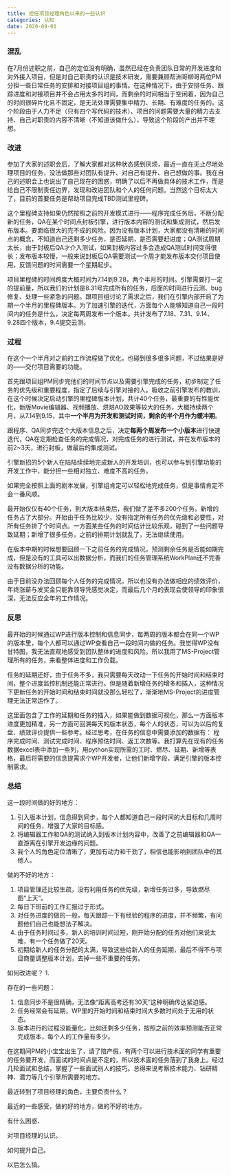 ```yaml
---
title: 担任项目经理角色以来的一些认识
categories: 认知
date: 2020-09-01
---
```


### 混乱

在7月份述职之前，自己的定位没有明确，虽然已经在负责团队日常的开发进度和对外接入项目，但是对自己职责的认识是技术研发，需要兼顾帮洲哥柳哥两位PM分担一些日常任务的安排和对接项目组的事情。在这种情况下，由于安排任务、跟踪进度和对接项目并不会占用太多的时间，而剩余的时间相当于空闲着，因为自己的时间很碎片化且不固定，是无法处理需要集中精力、长期、有难度的任务的。这个阶段由于人力不足（只有四个写代码的技术）、项目的问题需要大量的精力去支持、自己对职责的内容不清晰（不知道该做什么），导致这个阶段的产出并不理想。

### 改进

参加了大家的述职会后，了解大家都对这种状态感到厌烦，最近一直在无止尽地处理项目的任务，没法做那些对团队有提升、对自己有提升、自己想做的事。我在自己的述职会上也说出了自己现在的困惑，明确了以后不再做具体的技术工作，而是给自己不限制责任边界，发现和改进团队和个人的任何问题。当然这个目标太大了，目前的首要任务是帮助项目完成TBD测试里程碑。

这个里程碑支持如果仍然按照之前的开发模式进行——程序完成任务后，不断分配新的任务，QA在某个时间点封板引擎，进行版本内容的测试和集成测试，然后发布版本。要面临很大的完不成的风险。因为没有版本计划，大家都没有清晰的时间点的概念，不知道自己还剩多少任务，是否延期，是否需要赶进度；QA测试周期太长，由于封板后QA才介入测试，如果封板内容过多会造成QA测试时间变得很长；发布版本较慢，一般来说封板后QA需要测试一个周才能发布版本交付项目使用，反馈问题的时间需要一个星期起步。

项目里程碑的时间跨度大概时间为7.14到9.28，两个半月的时间。引擎需要打一定的提前量，所以我们的计划是8.31号完成所有的任务，后面的时间进行云测、bug修复、处理一些紧急的问题。跟项目组讨论了需求之后，我们在引擎内部开启了为期一个半月的里程碑版本。为了加速引擎的迭代，方面每个人能够知道自己一段时间内的任务是什么，决定每两周发布一个版本。共计发布了7.18、7.31、9.14、9.28四个版本，9.4提交云测。

### 过程

在这个一个半月对之前的工作流程做了优化，也碰到很多很多问题，不过结果是好的——交付项目需要的功能。

首先跟项目组PM同步完他们的时间节点以及需要引擎完成的任务，初步制定了任务的优先级和重要程度，指定了后续与引擎对接的人。吸收之前引擎发布的教训，在这个时候决定启动引擎的里程碑版本计划，共计40个任务，最重要的有性能优化，新版Movie编辑器、视频播放、烘焙AO效果等较大的任务，大概持续两个月，从7.14到9.15，其中**一个半月为开发和测试时间，剩余的半个月作为缓冲期**。

跟程序、QA同步完这个大版本信息之后，决定**每两个周发布一个小版本**进行快速迭代，QA在定期检查任务的完成情况，对完成任务的进行测试，并在发布版本的前2~3天，进行封板，做最后的集成测试。

引擎新招的5个新人在陆陆续续地完成新人的开发培训，也可以参与到引擎功能的开发工作中，能分担一些相对独立、难度不高的任务。

如果完全按照上面的剧本发展，引擎组肯定可以轻松地完成任务，但是事情肯定不会一番风顺。

最开始仅仅有40个任务，到大版本结束后，我们做了差不多200个任务。新增的任务占了大部分。开始由于任务比较少，没有指定所有任务的优先级和必要性，对所有任务排了个时间点。一方面某些任务的时间估计比较乐观，碰到了一些问题导致延期；新增了很多任务，之前的排期计划就乱了，无法继续使用。

在版本中期的时候想要回顾一下之前任务的完成情况，预测剩余任务是否能如期完成，但是没有的工具可以出数据分析，而我们的任务管理系统WorkPlan还不完善没有数据分析的功能。

由于目前没办法回顾每个人任务的完成情况，所以也没有办法做相应的绩效评价，年终涨薪与发奖金只能靠领导凭感觉决定，而最后几个月的表现会使领导的印象很深，无法反应全年的工作情况。

### 反思

最开始的时候通过WP进行版本控制和信息同步，每两周的版本都会在同一个WP的版本里，每个人都可以通过WP查看自己一段时间内做的任务。我觉得WP没有甘特图，我无法直观地感受到团队整体的进度和风险。所以我用了MS-Project管理所有的任务，来看整体进度和工作负载。

任务的延期还好，由于任务不多，我只需要每天改动一下任务的开始时间和结束时间，整个进度监控机制还能正常进行。但是随着新增任务的增多和插入，这种情况下更新任务的开始时间和结束时间就没那么轻松了，渐渐地MS-Project的进度管理无法正常运作了。

这里面包含了工作的延期和任务的插入，如果能做到数据可视化，那么一方面版本进度更加精准，另一方面可回溯每天的版本状态，每个人的状态，可以为以后的复盘、绩效评价提供一些参考。经过思考，在任务的信息中需要添加的数据有：
程序完成时间、测试完成时间、程序预估时间、返工次数等。我打算先在现有的任务数据excel表中添加一些列，用python实现所需的工时、燃尽、延期、新增等表格，最后将需要的信息提需求个WP开发者，让他们新增字段，满足引擎的版本控制需求。




### 总结

这一段时间做的好的地方：
1. 引入版本计划，信息得到同步，每个人都知道自己一段时间的大目标和几周时间的任务，增强了大家的目标感。
2. 将编辑器工作和QA的测试纳入到版本计划内容中，改善了之前编辑器和QA一直游离在引擎开发边缘的问题。
3. 我个人的角色定位清晰了，更加有动力和干劲了，相信也能影响到团队中的其他人。

做的不好的地方：
1. 项目管理还比较生疏，没有利用任务的优先级，新增任务过多，导致燃尽图“上天”。
2. 每日下班前的工作汇报过于形式。
3. 对任务进度的做的一般，每天跟踪一下有经验的程序的进度，并不频繁，有问题他们自己也能想法子解决。
4. 由于任务时间过多，新人的培训时间过短，刚开始分配的任务对他们来说太难，有一个任务做了20天。
5. 初期给新人的任务分配的太满，导致这些给新人的任务延期，最后不得不与项目商量调整版本计划，去掉一些不重要的任务。

如何改进呢？
1. 

存在的一些问题：
1. 信息同步不是很精确，无法像“距离高考还有30天”这种明确传达紧迫感。
2. 任务经常会有延期，WP里的开始时间和结束时间大多数时间处于无用的状态。
3. 版本进行的过程没能量化，比如还剩多少任务，按照之前的效率预测能否正常完成版本，每个人的工作量有多少。



在这期间PM的小宝宝出生了，请了陪产假，有两个可以进行技术面的同学有重要的任务要开发，而面试的时间点是不定的，所以技术面的任务落到了我身上。经过几轮面试和总结，掌握了一些面试别人的技巧。总得来说考察技术能力、钻研精神、潜力等几个引擎所需要的地方。

最近转到了项目经理的角色，主要负责什么？

最近的一些感受，做的好的地方，做的不好的地方。

有什么困惑、

对项目经理的认识。

如何提升自己。

以后怎么搞。